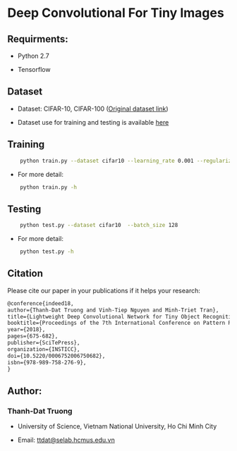 # Deep Convolutional For Tiny Images

## Requirments:

+ Python 2.7

+ Tensorflow

## Dataset

+ Dataset: CIFAR-10, CIFAR-100 ([Original dataset link](https://www.cs.toronto.edu/~kriz/cifar.html))

+ Dataset use for training and testing is available [here](https://drive.google.com/file/d/14h-sRyIXzNZTUMNn1GMXN8pJOZAxPJcg/view?usp=sharing)

## Training

```bash
    python train.py --dataset cifar10 --learning_rate 0.001 --regularization_rate 0.005 --batch_size 128 --num_epoch 100
```

+ For more detail:

```bash
    python train.py -h
```

## Testing

```bash
    python test.py --dataset cifar10  --batch_size 128
```

+ For more detail:

```bash
    python test.py -h
```

## Citation

Please cite our paper in your publications if it helps your research:

```latex
@conference{indeed18,
author={Thanh-Dat Truong and Vinh-Tiep Nguyen and Minh-Triet Tran},
title={Lightweight Deep Convolutional Network for Tiny Object Recognition},
booktitle={Proceedings of the 7th International Conference on Pattern Recognition Applications and Methods - Volume 1: INDEED,},
year={2018},
pages={675-682},
publisher={SciTePress},
organization={INSTICC},
doi={10.5220/0006752006750682},
isbn={978-989-758-276-9},
}
```


## Author:

### Thanh-Dat Truong

+ University of Science, Vietnam National University, Ho Chi Minh City

+ Email: ttdat@selab.hcmus.edu.vn
